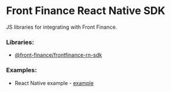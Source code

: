 # Front Finance React Native SDK

JS libraries for integrating with Front Finance.

### Libraries:

- [@front-finance/frontfinance-rn-sdk](packages/front-b2b-link-rn/)

### Examples:

- React Native example - [example](example/)
